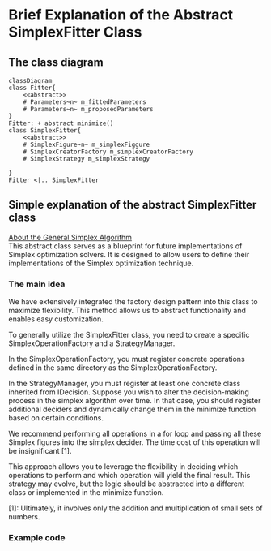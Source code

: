 # Brief Explanation of the Abstract SimplexFitter Class

## The class diagram

```mermaid
classDiagram
class Fitter{
    <<abstract>>
    # Parameters~n~ m_fittedParameters
    # Parameters~n~ m_proposedParameters
}
Fitter: + abstract minimize()
class SimplexFitter{
    <<abstract>>
    # SimplexFigure~n~ m_simplexFiggure
    # SimplexCreatorFactory m_simplexCreatorFactory
    # SimplexStrategy m_simplexStrategy

}
Fitter <|.. SimplexFitter
```

## Simple explanation of the abstract SimplexFitter class

[About the General Simplex Algorithm](https://nils-olovsson.se/articles/downhill_simplex/#citation-crane)  
This abstract class serves as a blueprint for future implementations of Simplex optimization solvers. It is designed to allow users to define their implementations of the Simplex optimization technique.

### The main idea

We have extensively integrated the factory design pattern into this class to maximize flexibility. This method allows us to abstract functionality and enables easy customization.

To generally utilize the SimplexFitter class, you need to create a specific SimplexOperationFactory and a StrategyManager.

In the SimplexOperationFactory, you must register concrete operations defined in the same directory as the SimplexOperationFactory.

In the StrategyManager, you must register at least one concrete class inherited from IDecision. Suppose you wish to alter the decision-making process in the simplex algorithm over time. In that case, you should register additional deciders and dynamically change them in the minimize function based on certain conditions.

We recommend performing all operations in a for loop and passing all these Simplex figures into the simplex decider. The time cost of this operation will be insignificant [1].

This approach allows you to leverage the flexibility in deciding which operations to perform and which operation will yield the final result. This strategy may evolve, but the logic should be abstracted into a different class or implemented in the minimize function.

[1]: Ultimately, it involves only the addition and multiplication of small sets of numbers.

### Example code
